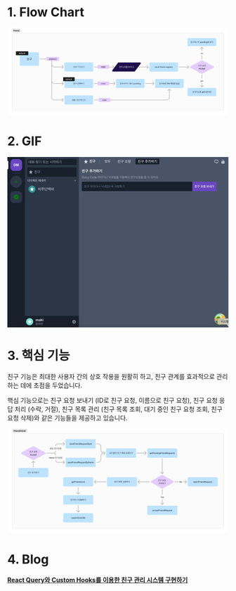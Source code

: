 # 1. Flow Chart

![friendChart.png](../images/friendChart.png)

# 2. GIF

![friendRequest.gif](../images/friendRequest.gif)

# 3. 핵심 기능

친구 기능은 최대한 사용자 간의 상호 작용을 원활히 하고, 친구 관계를 효과적으로 관리하는 데에 초점을 두었습니다. 

핵심 기능으로는 친구 요청 보내기 (ID로 친구 요청, 이름으로 친구 요청), 친구 요청 응답 처리 (수락, 거절), 친구 목록 관리 (친구 목록 조회, 대기 중인 친구 요청 조회, 친구 요청 삭제)와 같은 기능들을 제공하고 있습니다. 

![friendDetail.png](../images/friendDetail.png)

# 4. Blog

[**React Query와 Custom Hooks를 이용한 친구 관리 시스템 구현하기**](https://velog.io/@mikio/ReactQueryCustomHooksWeAreFriends)

